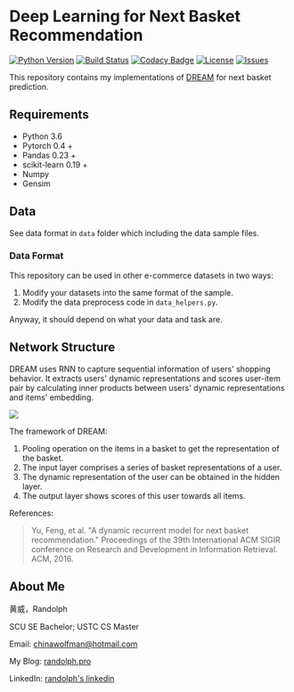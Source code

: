 # Deep Learning for Next Basket Recommendation

[![Python Version](https://img.shields.io/badge/language-python3.6-blue.svg)](https://www.python.org/downloads/) [![Build Status](https://travis-ci.org/RandolphVI/Next-Basket-Recommendation.svg?branch=master)](https://travis-ci.org/RandolphVI/Next-Basket-Recommendation) [![Codacy Badge](https://api.codacy.com/project/badge/Grade/e704710bf363474d9ef334fd99367216)](https://www.codacy.com/app/chinawolfman/Next-Basket-Recommendation?utm_source=github.com&amp;utm_medium=referral&amp;utm_content=RandolphVI/Next-Basket-Recommendation&amp;utm_campaign=Badge_Grade) [![License](https://img.shields.io/github/license/RandolphVI/Next-Basket-Recommendation.svg)](https://www.apache.org/licenses/LICENSE-2.0) [![Issues](https://img.shields.io/github/issues/RandolphVI/Next-Basket-Recommendation.svg)](https://github.com/RandolphVI/Next-Basket-Recommendation/issues)

This repository contains my implementations of [DREAM](http://www.nlpr.ia.ac.cn/english/irds/People/sw/DREAM.pdf) for next basket prediction.

## Requirements

- Python 3.6
- Pytorch 0.4 +
- Pandas 0.23 +
- scikit-learn 0.19 +
- Numpy
- Gensim

## Data

See data format in `data` folder which including the data sample files.

### Data Format

This repository can be used in other e-commerce datasets in two ways:
1. Modify your datasets into the same format of the sample.
2. Modify the data preprocess code in `data_helpers.py`.

Anyway, it should depend on what your data and task are.

## Network Structure

DREAM uses RNN to capture sequential information of users' shopping behavior. It extracts users' dynamic representations and scores user-item pair by calculating inner products between users' dynamic representations and items' embedding.

![](https://ws2.sinaimg.cn/large/006tNbRwgy1fwqh7ulc4jj318t0cqgms.jpg)

The framework of DREAM:

1. Pooling operation on the items in a basket to get the representation of the basket. 
2. The input layer comprises a series of basket representations of a user. 
3. The dynamic representation of the user can be obtained in the hidden layer.
4. The output layer shows scores of this user towards all items.

References:

> Yu, Feng, et al. "A dynamic recurrent model for next basket recommendation." Proceedings of the 39th International ACM SIGIR conference on Research and Development in Information Retrieval. ACM, 2016.


## About Me

黄威，Randolph

SCU SE Bachelor; USTC CS Master

Email: chinawolfman@hotmail.com

My Blog: [randolph.pro](http://randolph.pro)

LinkedIn: [randolph's linkedin](https://www.linkedin.com/in/randolph-%E9%BB%84%E5%A8%81/)
